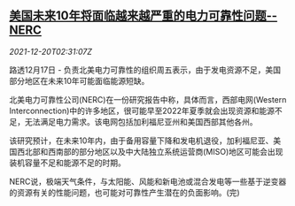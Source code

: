 <!--1639969262000-->
[美国未来10年将面临越来越严重的电力可靠性问题--NERC](https://cn.reuters.com/article/nerc-usa-power-issue-1217-fri-idCNKBS2IZ05I)
------

<div><i>2021-12-20T02:31:07Z</i></div><p>路透12月17日 - 负责北美电力可靠性的组织周五表示，由于发电资源不足，美国部分地区在未来10年可能面临能源短缺。</p><p>北美电力可靠性公司(NERC)在一份研究报告中称，具体而言，西部电网(Western Interconnection)中的许多地区，很可能早至2022年夏季就会出现资源和能源不足，无法满足电力需求。该电网包括加利福尼亚州和美国西部其他各州。</p><p>该研究预计，在未来10年内，由于备用容量下降和发电机退役，加利福尼亚、美国西北部和西南部的部分地区以及中大陆独立系统运营商(MISO)地区可能会出现装机容量不足和能源不足的时期。</p><p>NERC说，极端天气条件，与太阳能、风能和新电池或混合发电等一些基于逆变器的资源有关的性能问题，也可能对可靠性产生潜在的负面影响。(完)</p>
